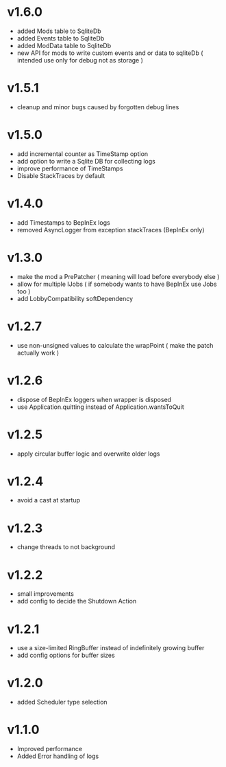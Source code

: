 # v1.6.0
- added Mods table to SqliteDb
- added Events table to SqliteDb
- added ModData table to SqliteDb
- new API for mods to write custom events and or data to sqliteDb ( intended use only for debug not as storage )

# v1.5.1
- cleanup and minor bugs caused by forgotten debug lines

# v1.5.0
- add incremental counter as TimeStamp option
- add option to write a Sqlite DB for collecting logs
- improve performance of TimeStamps
- Disable StackTraces by default

# v1.4.0
- add Timestamps to BepInEx logs
- removed AsyncLogger from exception stackTraces (BepInEx only)

# v1.3.0
- make the mod a PrePatcher ( meaning will load before everybody else )
- allow for multiple IJobs ( if somebody wants to have BepInEx use Jobs too )
- add LobbyCompatibility softDependency

# v1.2.7
- use non-unsigned values to calculate the wrapPoint ( make the patch actually work )

# v1.2.6
- dispose of BepInEx loggers when wrapper is disposed
- use Application.quitting instead of Application.wantsToQuit

# v1.2.5
- apply circular buffer logic and overwrite older logs

# v1.2.4
- avoid a cast at startup

# v1.2.3
- change threads to not background

# v1.2.2
- small improvements
- add config to decide the Shutdown Action

# v1.2.1
- use a size-limited RingBuffer instead of indefinitely growing buffer
- add config options for buffer sizes

# v1.2.0
- added Scheduler type selection

# v1.1.0
- Improved performance
- Added Error handling of logs